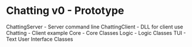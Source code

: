 # Chatting v0 - Prototype

ChattingServer - Server command line
ChattingClient - DLL for client use
Chatting - Client example
Core - Core Classes
Logic - Logic Classes
TUI - Text User Interface Classes
